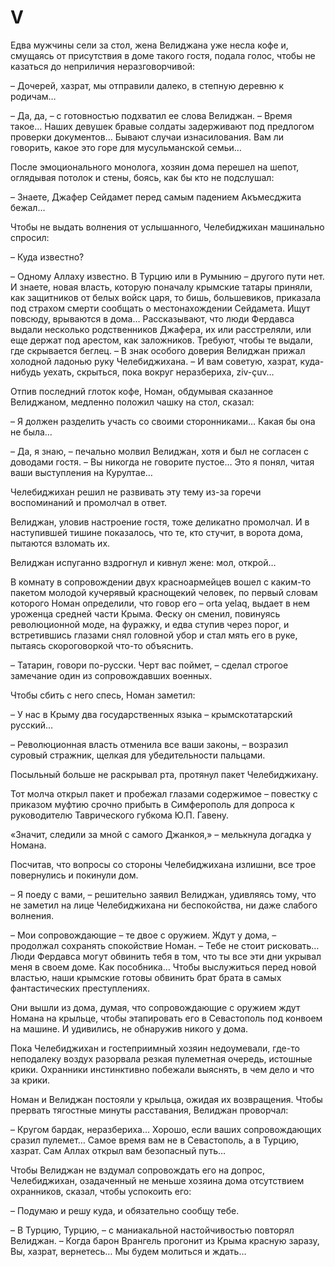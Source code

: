 # V

Едва мужчины сели за стол, жена Велиджана уже несла кофе и, смущаясь от присутствия в доме такого гостя, подала голос, чтобы не казаться до неприличия неразговорчивой:

– Дочерей, хазрат, мы отправили далеко, в степную деревню к родичам…

– Да, да, – с готовностью подхватил ее слова Велиджан.
– Время такое…
Наших девушек бравые солдаты задерживают под предлогом проверки документов…
Бывают случаи изнасилования.
Вам ли говорить, какое это горе для мусульманской семьи…

После эмоционального монолога, хозяин дома перешел на шепот, оглядывая потолок и стены, боясь, как бы кто не подслушал:

– Знаете, Джафер Сейдамет перед самым падением Акъмесджита бежал…

Чтобы не выдать волнения от услышанного, Челебиджихан машинально спросил:

– Куда известно?

– Одному Аллаху известно.
В Турцию или в Румынию – другого пути нет.
И знаете, новая власть, которую поначалу крымские татары приняли, как защитников от белых войск царя, то бишь, большевиков, приказала под страхом смерти сообщать о местонахождении Сейдамета.
Ищут повсюду, врываются в дома…
Рассказывают, что люди Фердавса выдали несколько родственников Джафера, их или расстреляли, или еще держат под арестом, как заложников.
Требуют, чтобы те выдали, где скрывается беглец.
– В знак особого доверия Велиджан прижал холодной ладонью руку Челебиджихана.
– И вам советую, хазрат, куда-нибудь уехать, скрыться, пока вокруг неразбериха, ziv-çuv…

Отпив последний глоток кофе, Номан, обдумывая сказанное Велиджаном, медленно положил чашку на стол, сказал:

– Я должен разделить участь со своими сторонниками…
Какая бы она не была…

– Да, я знаю, – печально молвил Велиджан, хотя и был не согласен с доводами гостя.
– Вы никогда не говорите пустое…
Это я понял, читая ваши выступления на Курултае…

Челебиджихан решил не развивать эту тему из-за горечи воспоминаний и промолчал в ответ.

Велиджан, уловив настроение гостя, тоже деликатно промолчал.
И в наступившей тишине показалось, что те, кто стучит, в ворота дома, пытаются взломать их.

Велиджан испуганно вздрогнул и кивнул жене: мол, открой…

В комнату в сопровождении двух красноармейцев вошел с каким-то пакетом молодой кучерявый краснощекий человек, по первый словам которого Номан определили, что говор его – orta yelaq, выдает в нем уроженца средней части Крыма.
Феску он сменил, повинуясь революционной моде, на фуражку, и едва ступив через порог, и встретившись глазами снял головной убор и стал мять его в руке, пытаясь скороговоркой что-то объяснить.

– Татарин, говори по-русски.
Черт вас поймет, – сделал строгое замечание один из сопровождавших военных.

Чтобы сбить с него спесь, Номан заметил:

– У нас в Крыму два государственных языка – крымскотатарский русский…

– Революционная власть отменила все ваши законы, – возразил суровый стражник, щелкая для убедительности пальцами.

Посыльный больше не раскрывал рта, протянул пакет Челебиджихану.

Тот молча открыл пакет и пробежал глазами содержимое – повестку с приказом муфтию срочно прибыть в Симферополь для допроса к руководителю Таврического губкома Ю.П.
Гавену.

«Значит, следили за мной с самого Джанкоя,» – мелькнула догадка у Номана.

Посчитав, что вопросы со стороны Челебиджихана излишни, все трое повернулись и покинули дом.

– Я поеду с вами, – решительно заявил Велиджан, удивляясь тому, что не заметил на лице Челебиджихана ни беспокойства, ни даже слабого волнения.

– Мои сопровождающие – те двое с оружием.
Ждут у дома, – продолжал сохранять спокойствие Номан.
– Тебе не стоит рисковать…
Люди Фердавса могут обвинить тебя в том, что ты все эти дни укрывал меня в своем доме.
Как пособника…
Чтобы выслужиться перед новой властью, наши крымские готовы обвинить брат брата в самых фантастических преступлениях.

Они вышли из дома, думая, что сопровождающие с оружием ждут Номана на крыльце, чтобы этапировать его в Севастополь под конвоем на машине.
И удивились, не обнаружив никого у дома.

Пока Челебиджихан и гостеприимный хозяин недоумевали, где-то неподалеку воздух разорвала резкая пулеметная очередь, истошные крики.
Охранники инстинктивно побежали выяснять, в чем дело и что за крики.

Номан и Велиджан постояли у крыльца, ожидая их возвращения.
Чтобы прервать тягостные минуты расставания, Велиджан проворчал:

– Кругом бардак, неразбериха…
Хорошо, если ваших сопровождающих сразил пулемет…
Самое время вам не в Севастополь, а в Турцию, хазрат.
Сам Аллах открыл вам безопасный путь…

Чтобы Велиджан не вздумал сопровождать его на допрос, Челебиджихан, озадаченный не меньше хозяина дома отсутствием охранников, сказал, чтобы успокоить его:

– Подумаю и решу куда, и обязательно сообщу тебе.

– В Турцию, Турцию, – с маниакальной настойчивостью повторял Велиджан.
– Когда барон Врангель прогонит из Крыма красную заразу, Вы, хазрат, вернетесь…
Мы будем молиться и ждать…
